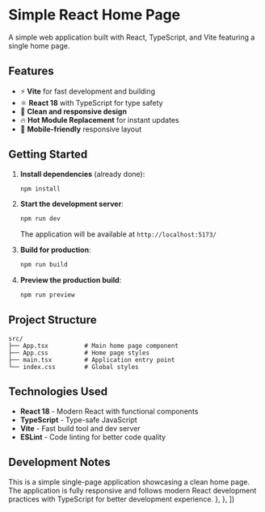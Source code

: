 # Simple React Home Page

A simple web application built with React, TypeScript, and Vite featuring a single home page.

## Features

- ⚡ **Vite** for fast development and building
- ⚛️ **React 18** with TypeScript for type safety
- 🎨 **Clean and responsive design**
- 🔥 **Hot Module Replacement** for instant updates
- 📱 **Mobile-friendly** responsive layout

## Getting Started

1. **Install dependencies** (already done):
   ```bash
   npm install
   ```

2. **Start the development server**:
   ```bash
   npm run dev
   ```
   The application will be available at `http://localhost:5173/`

3. **Build for production**:
   ```bash
   npm run build
   ```

4. **Preview the production build**:
   ```bash
   npm run preview
   ```

## Project Structure

```
src/
├── App.tsx          # Main home page component
├── App.css          # Home page styles
├── main.tsx         # Application entry point
└── index.css        # Global styles
```

## Technologies Used

- **React 18** - Modern React with functional components
- **TypeScript** - Type-safe JavaScript
- **Vite** - Fast build tool and dev server
- **ESLint** - Code linting for better code quality

## Development Notes

This is a simple single-page application showcasing a clean home page. The application is fully responsive and follows modern React development practices with TypeScript for better development experience.
    },
  },
])
```
